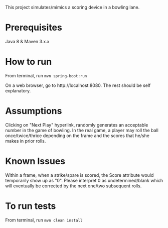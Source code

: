 This project simulates/mimics a scoring device in a bowling lane. 

# Prerequisites
Java 8 & Maven 3.x.x

# How to run
From terminal, run ```mvn spring-boot:run```

On a web browser, go to http://localhost:8080. The rest should be self explanatory. 

# Assumptions

Clicking on "Next Play" hyperlink, randomly generates an acceptable number in the game of bowling. 
In the real game, a player may roll the ball once/twice/thrice depending on the frame and the scores that 
he/she makes in prior rolls.

# Known Issues

Within a frame, when a strike/spare is scored, the Score attribute would temporarily show up as "0". 
Please interpret 0 as undetermined/blank which will eventually be corrected by the next one/two subsequent rolls.   

# To run tests
From terminal, run ```mvn clean install```